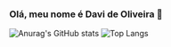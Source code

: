 ### Olá, meu nome é Davi de Oliveira 👋


![Anurag's GitHub stats](https://github-readme-stats.vercel.app/api?username=DaviOliveira2001&show_icons=true&theme=dark)
![Top Langs](https://github-readme-stats.vercel.app/api/top-langs/?username=DaviOliveira2001&show_progress=true&theme=dark)
